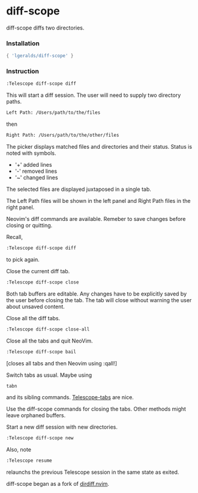 # diff-scope

diff-scope diffs two directories.

### Installation
```lua
{ 'lgeralds/diff-scope' }
```

### Instruction
```bash
:Telescope diff-scope diff
```
This will start a diff session. The user will need to supply two
directory paths.

```bash
Left Path: /Users/path/to/the/files
```
then
```bash
Right Path: /Users/path/to/the/other/files
```
The picker displays matched files and directories and their status. Status is noted with symbols.

- '+' added lines
- '-' removed lines
- '~' changed lines

The selected files are displayed juxtaposed in a single tab. 

The Left Path files will be shown in the left panel and 
Right Path files in the right panel.

Neovim's diff commands are available. Remeber to save changes before closing or quitting. 

Recall,
```bash
:Telescope diff-scope diff
```
to pick again.

Close the current diff tab.
```bash
:Telescope diff-scope close
```
Both tab buffers are editable. Any changes have to be explicitly
saved by the user before closing the tab. The tab will close without
warning the user about unsaved content.

Close all the diff tabs.
```bash
:Telescope diff-scope close-all
```

Close all the tabs and quit NeoVim.
```bash
:Telescope diff-scope bail
```
[closes all tabs and then Neovim using :qall!]

Switch tabs as usual. Maybe using
```bash
tabn
```
and its sibling commands. [Telescope-tabs](https://github.com/LukasPietzschmann/telescope-tabs) 
are nice.

Use the diff-scope commands for closing the tabs.
Other methods might leave orphaned buffers.

Start a new diff session with new directories.
```bash
:Telescope diff-scope new
```

Also, note
```bash
:Telescope resume
```
relaunchs the previous Telescope session in the same state as exited.

diff-scope began as a fork of [dirdiff.nvim](https://github.com/cossonleo/dirdiff.nvim).

